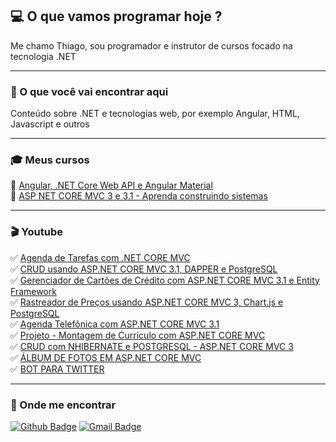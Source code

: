 ## :computer: O que vamos programar hoje ?

Me chamo Thiago, sou programador e instrutor de cursos focado na tecnologia .NET

***

### :pushpin: O que você vai encontrar aqui

 Conteúdo sobre .NET e tecnologias web, por exemplo Angular, HTML, Javascript e outros
 
 ---
 
 ### :mortar_board: Meus cursos
 
 :scroll: [Angular, .NET Core Web API e Angular Material](https://bit.ly/angwebapi2021)   
 :scroll: [ASP NET CORE MVC 3 e 3.1 - Aprenda construindo sistemas](https://bit.ly/netcoremvc3)  
 
 ---
 
 ### :clapper: Youtube
 
 :white_check_mark: [Agenda de Tarefas com .NET CORE MVC](https://www.youtube.com/playlist?list=PLTESsx8-vfPkhuSMZ9AeM3R9xNeBoqMBa)  
 :white_check_mark: [CRUD usando ASP.NET CORE MVC 3.1, DAPPER e PostgreSQL](https://www.youtube.com/playlist?list=PLTESsx8-vfPmhfPgHKS8xIj5H71732J1x)  
 :white_check_mark: [Gerenciador de Cartões de Crédito com ASP.NET CORE MVC 3.1 e Entity Framework](https://www.youtube.com/playlist?list=PLTESsx8-vfPl8f8wUHcmpQ9L86L0bowI_)  
 :white_check_mark: [Rastreador de Preços usando ASP.NET CORE MVC 3, Chart.js e PostgreSQL](https://www.youtube.com/playlist?list=PLTESsx8-vfPl8HcBFWw6KjFi-DqYsieGu)  
 :white_check_mark: [Agenda Telefônica com ASP.NET CORE MVC 3.1](https://www.youtube.com/playlist?list=PLTESsx8-vfPmgcW5JV3UcPwq-DWiZ_yXp)  
 :white_check_mark: [Projeto - Montagem de Currículo com ASP.NET CORE MVC](https://www.youtube.com/playlist?list=PLTESsx8-vfPm9fpOn0ZWCxHVklOjo9Bgg)  
 :white_check_mark: [CRUD com NHIBERNATE e POSTGRESQL - ASP.NET CORE MVC 3](https://www.youtube.com/playlist?list=PLTESsx8-vfPlbyARhkVSZVds0iHL0S_sP)  
 :white_check_mark: [ÁLBUM DE FOTOS EM ASP.NET CORE MVC](https://www.youtube.com/playlist?list=PLTESsx8-vfPnZ526-KIlroPXb_q8ACL3E)  
 :white_check_mark: [BOT PARA TWITTER](https://www.youtube.com/playlist?list=PLTESsx8-vfPmX2-Ix1Q8XuWLoZX2TiKQr)  
 
 ---
 
### :email: Onde me encontrar
[![Github Badge](https://img.shields.io/badge/-Github-000?style=flat-square&logo=Github&logoColor=white&link=https://github.com/thiagopaivamed)](https://github.com/thiagopaivamed)
[![Gmail Badge](https://img.shields.io/badge/-Gmail-c14438?style=flat-square&logo=Gmail&logoColor=white&link=mailto:thiagopaivamed@gmail.com)](mailto:thiagopaivamed@gmail.com)
